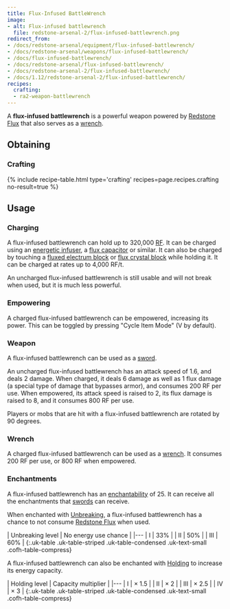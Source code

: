```yaml
---
title: Flux-Infused BattleWrench
image:
- alt: Flux-infused battlewrench
  file: redstone-arsenal-2/flux-infused-battlewrench.png
redirect_from:
- /docs/redstone-arsenal/equipment/flux-infused-battlewrench/
- /docs/redstone-arsenal/weapons/flux-infused-battlewrench/
- /docs/flux-infused-battlewrench/
- /docs/redstone-arsenal/flux-infused-battlewrench/
- /docs/redstone-arsenal-2/flux-infused-battlewrench/
- /docs/1.12/redstone-arsenal-2/flux-infused-battlewrench/
recipes:
  crafting:
  - ra2-weapon-battlewrench
---
```


A **flux-infused battlewrench** is a powerful weapon powered by [Redstone
Flux](/docs/redstone-flux/) that also serves as a [wrench](/docs/1.12/wrenches/).


Obtaining
---------

### Crafting
{% include recipe-table.html type='crafting' recipes=page.recipes.crafting no-result=true %}


Usage
-----

### Charging
A flux-infused battlewrench can hold up to 320,000 [RF](/docs/redstone-flux/).
It can be charged using an [energetic infuser](/docs/1.12/thermal-expansion/energetic-infuser/), a
[flux capacitor](/docs/1.12/thermal-expansion/flux-capacitor/) or similar. It can also be charged by
touching a [fluxed electrum block](/docs/1.12/redstone-arsenal/fluxed-electrum-block/) or [flux
crystal block](/docs/1.12/redstone-arsenal/flux-crystal-block) while holding it. It can be charged at
rates up to 4,000 RF/t.

An uncharged flux-infused battlewrench is still usable and will not break when
used, but it is much less powerful.

### Empowering
A charged flux-infused battlewrench can be empowered, increasing its power. This
can be toggled by pressing "Cycle Item Mode" (V by default).

### Weapon
A flux-infused battlewrench can be used as a
[sword](https://minecraft.gamepedia.com/Sword).

An uncharged flux-infused battlewrench has an attack speed of 1.6, and deals 2
damage. When charged, it deals 6 damage as well as 1 flux damage (a special type
of damage that bypasses armor), and consumes 200 RF per use. When empowered, its
attack speed is raised to 2, its flux damage is raised to 8, and it consumes 800
RF per use.

Players or mobs that are hit with a flux-infused battlewrench are rotated by 90
degrees.

### Wrench
A charged flux-infused battlewrench can be used as a [wrench](/docs/1.12/wrenches/).
It consumes 200 RF per use, or 800 RF when empowered.

### Enchantments
A flux-infused battlewrench has an
[enchantability](https://minecraft.gamepedia.com/Enchantability) of 25. It can
receive all the enchantments that
[swords](https://minecraft.gamepedia.com/Sword) can receive.

When enchanted with [Unbreaking](https://minecraft.gamepedia.com/Unbreaking), a
flux-infused battlewrench has a chance to not consume [Redstone
Flux](/docs/redstone-flux/) when used.

| Unbreaking level | No energy use chance |
|---
| I | 33% |
| II | 50% |
| III | 60% |
{:.uk-table .uk-table-striped .uk-table-condensed .uk-text-small .cofh-table-compress}

A flux-infused battlewrench can also be enchanted with [Holding](/docs/1.12/cofh-core/holding/)
to increase its energy capacity.

| Holding level | Capacity multiplier |
|---
| I | × 1.5 |
| II | × 2 |
| III | × 2.5 |
| IV | × 3 |
{:.uk-table .uk-table-striped .uk-table-condensed .uk-text-small .cofh-table-compress}
